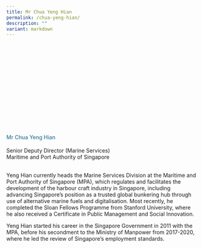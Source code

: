 ```yaml
---
title: Mr Chua Yeng Hian
permalink: /chua-yeng-hian/
description: ""
variant: markdown
---
```

<div class="row">
<div class="col is-3">
	<div class="speaker-image-wrapper" style="background-image: url(/images/Speakers/2024/Speaker_-_Mr_Chua_Yeng_Hian.png)"></div></div>
<div class="col is-9 speaker-details">
<h4>Mr           Chua Yeng Hian</h4>
<p>          Senior Deputy Director (Marine Services)<br>          Maritime and Port Authority of Singapore<br><br></p>
<p>         

Yeng Hian currently heads the Marine Services Division at the Maritime and Port Authority of Singapore (MPA), which regulates and facilitates the development of the harbour craft industry in Singapore, including advancing Singapore’s position as a trusted global bunkering hub through use of alternative marine fuels and digitalisation. Most recently, he completed the Sloan Fellows Programme from Stanford University, where he also received a Certificate in Public Management and Social Innovation.</p>
<p>          Yeng Hian started his career in the Singapore Government in 2011 with the MPA, before his secondment to the Ministry of Manpower from 2017-2020, where he led the review of Singapore’s employment standards.</p>
</div>
</div>

<style type="text/css"> 
	.speaker-image-wrapper{
    height: 220px;
    width: 220px;
    background-position: center center;
    background-size: cover;
    border-radius: 50%;
    background-repeat: no-repeat;
    margin: 0 auto;
  }
  .image-adjust{
    object-fit: cover;
		height: 220px;
		width: 100%;
		border-radius:50%;
		object-position: top center;
	}
.is-left{
text-align: left;
}
h4{
font-weight: 500; 
color: #337B9A !important;
}
.speaker-details p { text-align: justified; }
</style>
